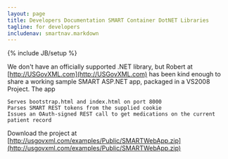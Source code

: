 ```yaml
---
layout: page
title: Developers Documentation SMART Container DotNET Libraries
tagline: for developers
includenav: smartnav.markdown
---
```

{% include JB/setup %}

<div id="toc"> </div>

We don't have an officially supported .NET library, but Robert at [http://USGovXML.com](http://USGovXML.com) has been kind enough to share a working sample SMART ASP.NET app, packaged in a VS2008 Project. The app

    Serves bootstrap.html and index.html on port 8000
    Parses SMART REST tokens from the supplied cookie
    Issues an OAuth-signed REST call to get medications on the current patient record 

Download the project at [http://usgovxml.com/examples/Public/SMARTWebApp.zip](http://usgovxml.com/examples/Public/SMARTWebApp.zip) 
